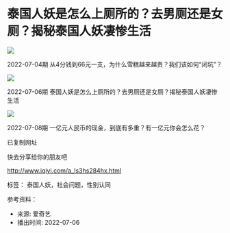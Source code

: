 # 泰国人妖是怎么上厕所的？去男厕还是女厕？揭秘泰国人妖凄惨生活

![](https://pic2.iqiyipic.com/image/20220706/6e/d9/v_168230317_m_601.jpg)

2022-07-04期  从4分钱到66元一支，为什么雪糕越来越贵？我们该如何“闭坑”？

![](https://pic2.iqiyipic.com/image/20220706/6e/d9/v_168230317_m_601_160_90.jpg)

2022-07-06期  泰国人妖是怎么上厕所的？去男厕还是女厕？揭秘泰国人妖凄惨生活

![](https://pic9.iqiyipic.com/image/20220708/18/70/v_168258819_m_601_160_90.jpg)

2022-07-08期  一亿元人民币的现金，到底有多重？有一亿元你会怎么花？

已复制网址

快去分享给你的朋友吧

http://www.iqiyi.com/a_ls3hs284hx.html

标签： 泰国人妖，社会问题，性别认同

参考资料：
- 来源: 爱奇艺
- 播出时间: 2022-07-06